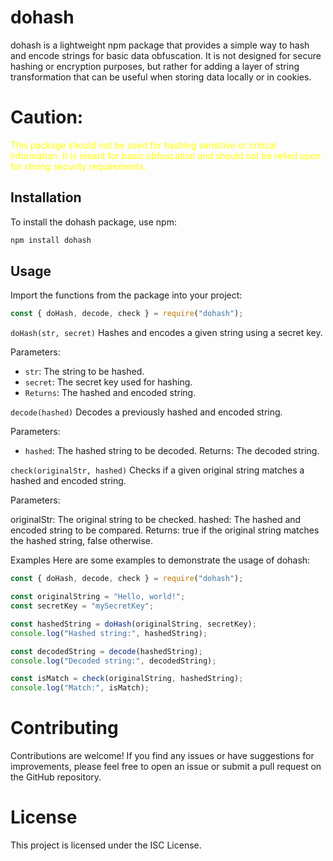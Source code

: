 # dohash

dohash is a lightweight npm package that provides a simple way to hash and encode strings for basic data obfuscation. It is not designed for secure hashing or encryption purposes, but rather for adding a layer of string transformation that can be useful when storing data locally or in cookies.

# **Caution**:

<span style="color: yellow;">This package should not be used for hashing sensitive or critical information. It is meant for basic obfuscation and should not be relied upon for strong security requirements.</span>

## Installation

To install the dohash package, use npm:

```javascript
npm install dohash
```

## Usage

Import the functions from the package into your project:

```javascript
const { doHash, decode, check } = require("dohash");
```

`doHash(str, secret)`
Hashes and encodes a given string using a secret key.

Parameters:

- `str`: The string to be hashed.
- `secret`: The secret key used for hashing.
- `Returns`: The hashed and encoded string.

`decode(hashed)`
Decodes a previously hashed and encoded string.

Parameters:

- `hashed`: The hashed string to be decoded.
  Returns: The decoded string.

`check(originalStr, hashed)`
Checks if a given original string matches a hashed and encoded string.

Parameters:

originalStr: The original string to be checked.
hashed: The hashed and encoded string to be compared.
Returns: true if the original string matches the hashed string, false otherwise.

Examples
Here are some examples to demonstrate the usage of dohash:

```javascript
const { doHash, decode, check } = require("dohash");

const originalString = "Hello, world!";
const secretKey = "mySecretKey";

const hashedString = doHash(originalString, secretKey);
console.log("Hashed string:", hashedString);

const decodedString = decode(hashedString);
console.log("Decoded string:", decodedString);

const isMatch = check(originalString, hashedString);
console.log("Match:", isMatch);
```

# Contributing

Contributions are welcome! If you find any issues or have suggestions for improvements, please feel free to open an issue or submit a pull request on the GitHub repository.

# License

This project is licensed under the ISC License.
